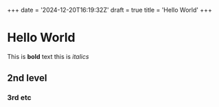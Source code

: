 +++
date = '2024-12-20T16:19:32Z'
draft = true
title = 'Hello World'
+++

# Hello World

This is **bold** text this is *italics*

## 2nd level

### 3rd etc


